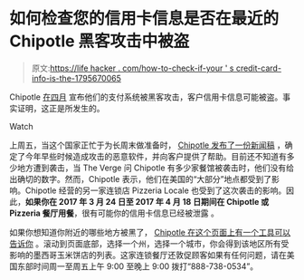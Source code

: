 # 如何检查您的信用卡信息是否在最近的 Chipotle 黑客攻击中被盗

> 原文:[https://life hacker . com/how-to-check-if-your ' s credit-card-info-is-the-1795670065](https://lifehacker.com/how-to-check-if-your-credit-card-info-was-stolen-in-the-1795670065)

Chipotle [在四月](http://fortune.com/2017/04/25/chipotles-restaurants-hacked/) 宣布他们的支付系统被黑客攻击，客户信用卡信息可能被盗。事实证明，这正是所发生的。

Watch

上周五，当这个国家正忙于为长周末做准备时， [Chipotle 发布了一份新闻稿](https://www.chipotle.com/security) ，确定了今年早些时候造成攻击的恶意软件，并向客户提供了帮助。目前还不知道有多少地方遭到袭击，当 The Verge 问 Chipotle 有多少家餐馆被袭击时，他们没有给出确切的数字。然而，Chipotle 表示，他们在美国的“大部分”地点都受到了影响。Chipotle 经营的另一家连锁店 Pizzeria Locale 也受到了这次袭击的影响。因此，**如果你在 2017 年 3 月 24 日至 2017 年 4 月 18 日期间在 Chipotle 或 Pizzeria 餐厅用餐**，很有可能你的信用卡信息已经被泄露 。

如果你想知道你附近的哪些地方被黑了， [Chipotle 在这个页面上有一个工具可以告诉你](https://www.chipotle.com/security) 。滚动到页面底部，选择一个州，选择一个城市，你会得到该地区所有受影响的墨西哥玉米饼店的列表。这家连锁餐厅还敦促顾客如果有任何问题，请在美国东部时间周一至周五上午 9:00 至晚上 9:00 拨打“888-738-0534”。